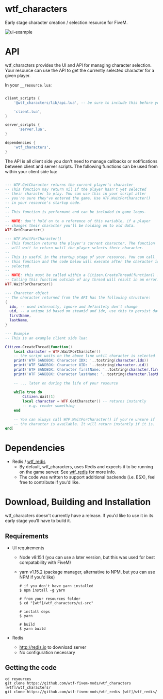 # wtf_characters

Early stage character creation / selection resource for FiveM.

![ui-example](https://user-images.githubusercontent.com/79330/56710379-c6757180-66da-11e9-8c9c-0ca4ddc2e0e9.gif)

# API

wtf_characters provides the UI and API for managing character selection. Your resource can use the API to get the currently selected character for a given player.

In your `__resource.lua`:

```lua

client_scripts {
    '@wtf_characters/lib/api.lua', -- be sure to include this before your scripts

    'client.lua',
}

server_scripts {
      'server.lua',
}

dependencies {
    'wtf_characters',
}

```

The API is all client side you don't need to manage callbacks or notifications between client and server scripts. The following functions can be used from within your client side lua:

```lua

--- WTF.GetCharacter returns the current player's character
-- This function may return nil if the player hasn't yet selected
-- their character to play. You can use this in your script after
-- you're sure they've entered the game. Use WTF.WaitForCharacter()
-- in your resource's startup code.
--
-- This function is performant and can be included in game loops.
--
-- NOTE: don't hold on to a reference of this variable, if a player
-- changes their character you'll be holding on to old data.
WTF.GetCharacter()

--- WTF.WaitForCharacter()
-- This function returns the player's current character. The function
-- will wait to return until the player selects their character.
--
-- This is useful in the startup stage of your resource. You can call
-- this function and the code below will execute after the character is
-- selected.
--
-- NOTE: this must be called within a Citizen.CreateThread(function() ... end)
-- Calling this function outside of any thread will result in an error.
WTF.WaitForCharacter()

--- Character object
-- The character returned from the API has the following structure:
{
  idx, -- used internally, ignore and definitely don't change
  uid, -- a unique id based on steamid and idx, use this to persist data related to this character
  firstName,
  lastName,
}

--- Example
-- This is an example client side lua:

Citizen.CreateThread(function()
    local character = WTF.WaitForCharacter()
    -- the script waits on the above line until character is selected
    print('WTF SANDBOX: Character IDX: '..tostring(character.idx))
    print('WTF SANDBOX: Character UID: '..tostring(character.uid))
    print('WTF SANDBOX: Character firstName: '..tostring(character.firstName))
    print('WTF SANDBOX: Character lastName: '..tostring(character.lastName))
    
    -- ... later on during the life of your resource
    
    while true do
        Citizen.Wait(1)
        local character = WTF.GetCharacter() -- returns instantly
        -- e.g. render something
    end
    
    -- You can always call WTF.WaitForCharacter() if you're unsure if
    -- the character is available. It will return instantly if it is.
end)
```

# Dependencies

- Redis / [wtf_redis]
    - By default, wtf_characters, uses Redis and expects it to be running on the game server. See [wtf_redis] for
    more info.
    - The code was written to support additional backends (i.e. ESX), feel free to contribute if you'd like.
    
# Download, Building and Installation

wtf_characters doesn't currently have a release. If you'd like to use it in its early stage you'll have to build it.

## Requirements

- UI requirements
  - Node v8.15.1 (you can use a later version, but this was used for best compatability with FiveM)
  - yarn v1.15.2 (package manager, alternative to NPM, but you can use NPM if you'd like)

    ```shell
    # if you don't have yarn installed
    $ npm install -g yarn
    
    # from your resources folder
    $ cd "[wtf]/wtf_characters/ui-src"
    
    # install deps
    $ yarn
    
    # build
    $ yarn build
    ```

- Redis
  - http://redis.io to download server
  - No configuration necessary

## Getting the code
```
cd resources
git clone https://github.com/wtf-fivem-mods/wtf_characters [wtf]/wtf_characters/
git clone https://github.com/wtf-fivem-mods/wtf_redis [wtf]/wtf_redis/
```

[wtf_redis]: https://github.com/wtf-fivem-mods/wtf_redis
